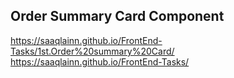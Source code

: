 ## Order Summary Card Component
https://saaqlainn.github.io/FrontEnd-Tasks/1st.Order%20summary%20Card/
https://saaqlainn.github.io/FrontEnd-Tasks/
